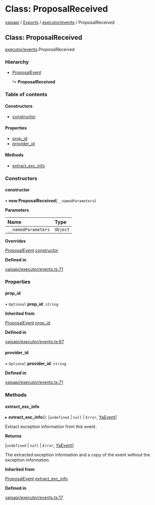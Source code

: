 # Class: ProposalReceived

[yajsapi](../yajsapi.md) / [Exports](../modules/) / [executor/events](../modules/executor_events.md) / ProposalReceived

## Class: ProposalReceived

[executor/events](../modules/executor_events.md).ProposalReceived

### Hierarchy

* [ProposalEvent](executor_events.proposalevent.md)

  ↳ **ProposalReceived**

### Table of contents

#### Constructors

* [constructor](executor_events.proposalreceived.md#constructor)

#### Properties

* [prop\_id](executor_events.proposalreceived.md#prop_id)
* [provider\_id](executor_events.proposalreceived.md#provider_id)

#### Methods

* [extract\_exc\_info](executor_events.proposalreceived.md#extract_exc_info)

### Constructors

#### constructor

• **new ProposalReceived**\(`__namedParameters`\)

**Parameters**

| Name | Type |
| :--- | :--- |
| `__namedParameters` | `Object` |

**Overrides**

[ProposalEvent](executor_events.proposalevent.md).[constructor](executor_events.proposalevent.md#constructor)

**Defined in**

[yajsapi/executor/events.ts:71](https://github.com/golemfactory/yajsapi/blob/8f42a91/yajsapi/executor/events.ts#L71)

### Properties

#### prop\_id

• `Optional` **prop\_id**: `string`

**Inherited from**

[ProposalEvent](executor_events.proposalevent.md).[prop\_id](executor_events.proposalevent.md#prop_id)

**Defined in**

[yajsapi/executor/events.ts:67](https://github.com/golemfactory/yajsapi/blob/8f42a91/yajsapi/executor/events.ts#L67)

#### provider\_id

• `Optional` **provider\_id**: `string`

**Defined in**

[yajsapi/executor/events.ts:71](https://github.com/golemfactory/yajsapi/blob/8f42a91/yajsapi/executor/events.ts#L71)

### Methods

#### extract\_exc\_info

▸ **extract\_exc\_info**\(\): \[`undefined` \| `null` \| `Error`, [YaEvent](executor_events.yaevent.md)\]

Extract exception information from this event.

**Returns**

\[`undefined` \| `null` \| `Error`, [YaEvent](executor_events.yaevent.md)\]

The extracted exception information and a copy of the event without the exception information.

**Inherited from**

[ProposalEvent](executor_events.proposalevent.md).[extract\_exc\_info](executor_events.proposalevent.md#extract_exc_info)

**Defined in**

[yajsapi/executor/events.ts:17](https://github.com/golemfactory/yajsapi/blob/8f42a91/yajsapi/executor/events.ts#L17)

